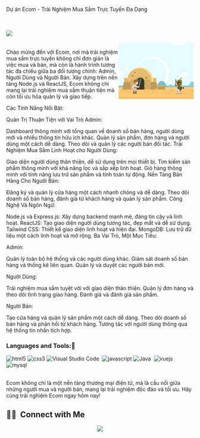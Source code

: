 Dự án Ecom - Trải Nghiệm Mua Sắm Trực Tuyến Đa Dạng

<br><br>
![](https://github.com/amandewatnitrr/amandewatnitrr/blob/main/header_.png)
<div>
<img align="right" src="https://github.com/amandewatnitrr/amandewatnitrr/blob/main/terminal.gif" width="40%"/>
  <br>
Chào mừng đến với Ecom, nơi mà trải nghiệm mua sắm trực tuyến không chỉ đơn giản là việc mua và bán, mà còn là hành trình tương tác đa chiều giữa ba đối tượng chính: Admin, Người Dùng và Người Bán. Xây dựng trên nền tảng Node.js và ReactJS, Ecom không chỉ mang lại trải nghiệm mua sắm thuận tiện mà còn tối ưu hóa quản lý và giao tiếp.

Các Tính Năng Nổi Bật:

Quản Trị Thuận Tiện với Vai Trò Admin:

Dashboard thông minh với tổng quan về doanh số bán hàng, người dùng mới và nhiều thông tin hữu ích khác.
Quản lý sản phẩm, đơn hàng và người dùng một cách dễ dàng.
Theo dõi và quản lý các người bán đối tác.
Trải Nghiệm Mua Sắm Linh Hoạt cho Người Dùng:

Giao diện người dùng thân thiện, dễ sử dụng trên mọi thiết bị.
Tìm kiếm sản phẩm thông minh với khả năng lọc và sắp xếp linh hoạt.
Giỏ hàng thông minh với tính năng lưu trữ sản phẩm và tính toán tự động.
Nền Tảng Bán Hàng Cho Người Bán:

Đăng ký và quản lý cửa hàng một cách nhanh chóng và dễ dàng.
Theo dõi doanh số bán hàng, đánh giá từ khách hàng và quản lý sản phẩm.
Công Nghệ Và Ngôn Ngữ:

Node.js và Express.js: Xây dựng backend mạnh mẽ, đáng tin cậy và linh hoạt.
ReactJS: Tạo giao diện người dùng tương tác, đẹp mắt và dễ sử dụng.
Tailwind CSS: Thiết kế giao diện linh hoạt và hiện đại.
MongoDB: Lưu trữ dữ liệu một cách linh hoạt và mở rộng.
Ba Vai Trò, Một Mục Tiêu:

Admin:

Quản lý toàn bộ hệ thống và các người dùng khác.
Giám sát doanh số bán hàng và thống kê liên quan.
Quản lý và duyệt các người bán mới.

Người Dùng:

Trải nghiệm mua sắm tuyệt vời với giao diện thân thiện.
Quản lý đơn hàng và theo dõi tình trạng giao hàng.
Đánh giá và đánh giá sản phẩm.


Người Bán:

Tạo cửa hàng và quản lý sản phẩm một cách dễ dàng.
Theo dõi doanh số bán hàng và phản hồi từ khách hàng.
Tương tác với người dùng thông qua hệ thống tin nhắn tích hợp.
### Languages and Tools:🍌


![html5](https://img.shields.io/badge/HTML-E34F26?style=flat&logo=html5&logoColor=white)
![css3](https://img.shields.io/badge/CSS-1572B6?style=flat&logo=css3&logoColor=white)
![Visual Studio Code](https://img.shields.io/badge/-Visual%20Studio%20Code-05122A?style=flat&logo=visual-studio-code&logoColor=007ACC)&nbsp;
![javascript](https://img.shields.io/badge/Javascript-F7DF1E?style=flat&logo=javascript&logoColor=1d1d1d)
![Java](https://img.shields.io/badge/-Java-05122A?style=flat&logo=Java&logoColor=FFA518)&nbsp;
![vuejs](https://img.shields.io/badge/VueJS-4FC08D?style=flat&logo=vue.js&logoColor=white)
![mysql](https://img.shields.io/badge/MySQL-4479A1?style=flat&logo=MySQL&logoColor=white)
<br />
<br />

Ecom không chỉ là một nền tảng thương mại điện tử, mà là cầu nối giữa những người mua và người bán, mang lại trải nghiệm độc đáo và tối ưu. Hãy cùng trải nghiệm Ecom ngay hôm nay!

##  🤝🏻 &nbsp;Connect with Me

<p align="center">
<a href="mailto:duongtoantrung942.@gmail.com"><img src="https://img.shields.io/badge/-duongtoantrung@gmail.com-D14836?style=flat-square&logo=Gmail&logoColor=white"/></a>
